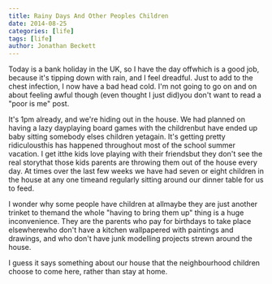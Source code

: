 ```yaml
---
title: Rainy Days And Other Peoples Children
date: 2014-08-25
categories: [life]
tags: [life]
author: Jonathan Beckett
---
```


Today is a bank holiday in the UK, so I have the day offwhich is a good job, because it's tipping down with rain, and I feel dreadful. Just to add to the chest infection, I now have a bad head cold. I'm not going to go on and on about feeling awful though (even thought I just did)you don't want to read a "poor is me" post.

It's 1pm already, and we're hiding out in the house. We had planned on having a lazy dayplaying board games with the childrenbut have ended up baby sitting somebody elses children yetagain. It's getting pretty ridiculousthis has happened throughout most of the school summer vacation. I get itthe kids love playing with their friendsbut they don't see the real storythat those kids parents are throwing them out of the house every day. At times over the last few weeks we have had seven or eight children in the house at any one timeand regularly sitting around our dinner table for us to feed.

I wonder why some people have children at allmaybe they are just another trinket to themand the whole "having to bring them up" thing is a huge inconvenience. They are the parents who pay for birthdays to take place elsewherewho don't have a kitchen wallpapered with paintings and drawings, and who don't have junk modelling projects strewn around the house.

I guess it says something about our house that the neighbourhood children choose to come here, rather than stay at home.